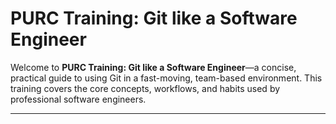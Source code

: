 # PURC Training: Git like a Software Engineer

Welcome to **PURC Training: Git like a Software Engineer**—a concise, practical guide to using Git in a fast-moving, team-based environment. This training covers the core concepts, workflows, and habits used by professional software engineers.

---

```{tableofcontents}
```
